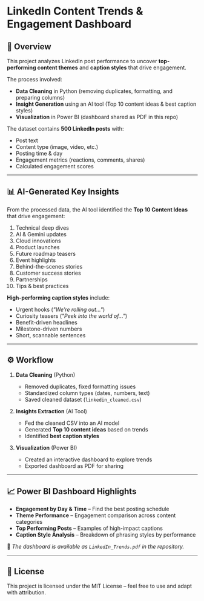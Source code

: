 # LinkedIn Content Trends & Engagement Dashboard

## 📌 Overview
This project analyzes LinkedIn post performance to uncover **top-performing content themes** and **caption styles** that drive engagement.  

The process involved:
- **Data Cleaning** in Python (removing duplicates, formatting, and preparing columns)
- **Insight Generation** using an AI tool (Top 10 content ideas & best caption styles)
- **Visualization** in Power BI (dashboard shared as PDF in this repo)

The dataset contains **500 LinkedIn posts** with:
- Post text  
- Content type (image, video, etc.)  
- Posting time & day  
- Engagement metrics (reactions, comments, shares)  
- Calculated engagement scores  

---

## 📊 AI-Generated Key Insights
From the processed data, the AI tool identified the **Top 10 Content Ideas** that drive engagement:
1. Technical deep dives  
2. AI & Gemini updates  
3. Cloud innovations  
4. Product launches  
5. Future roadmap teasers  
6. Event highlights  
7. Behind-the-scenes stories  
8. Customer success stories  
9. Partnerships  
10. Tips & best practices  

**High-performing caption styles** include:
- Urgent hooks (*"We’re rolling out..."*)  
- Curiosity teasers (*"Peek into the world of..."*)  
- Benefit-driven headlines  
- Milestone-driven numbers  
- Short, scannable sentences  

---

## ⚙️ Workflow
1. **Data Cleaning** (Python)  
   - Removed duplicates, fixed formatting issues  
   - Standardized column types (dates, numbers, text)  
   - Saved cleaned dataset (`linkedin_cleaned.csv`)  

2. **Insights Extraction** (AI Tool)  
   - Fed the cleaned CSV into an AI model  
   - Generated **Top 10 content ideas** based on trends  
   - Identified **best caption styles**  

3. **Visualization** (Power BI)  
   - Created an interactive dashboard to explore trends  
   - Exported dashboard as PDF for sharing  

---

## 📈 Power BI Dashboard Highlights
- **Engagement by Day & Time** – Find the best posting schedule  
- **Theme Performance** – Engagement comparison across content categories  
- **Top Performing Posts** – Examples of high-impact captions  
- **Caption Style Analysis** – Breakdown of phrasing styles by performance  

📄 *The dashboard is available as `LinkedIn_Trends.pdf` in the repository.*  


---

## 📜 License
This project is licensed under the MIT License – feel free to use and adapt with attribution.  

